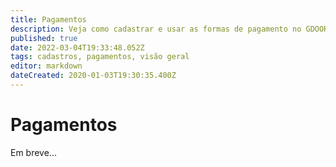 ```yaml
---
title: Pagamentos
description: Veja como cadastrar e usar as formas de pagamento no GDOOR WEB
published: true
date: 2022-03-04T19:33:48.052Z
tags: cadastros, pagamentos, visão geral
editor: markdown
dateCreated: 2020-01-03T19:30:35.400Z
---
```


# Pagamentos

Em breve...
